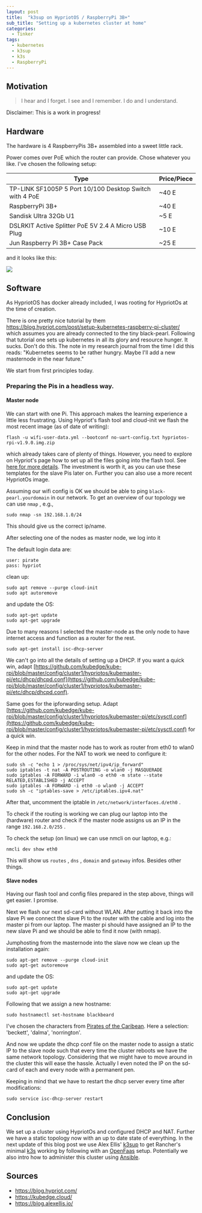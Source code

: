 ```yaml
---
layout: post
title:  "k3sup on HypriotOS / RaspberryPi 3B+"
sub_title: "Setting up a kubernetes cluster at home"
categories:
  - Tinker
tags:
  - kubernetes
  - k3sup
  - k3s
  - RaspberryPi
---
```


## Motivation

> I hear and I forget. I see and I remember. I do and I understand.

Disclaimer: This is a work in progress!


## Hardware

The hardware is 4 RaspberryPis 3B+ assembled into a sweet little rack.

Power comes over PoE which the router can provide. Chose whatever you like. I've chosen the following setup:

| Type                                                    | Price/Piece |
| ------------------------------------------------------- | ----------- |
| TP-LINK SF1005P 5 Port 10/100 Desktop Switch with 4 PoE | ~40 E       |
| RaspberryPi 3B+                                         | ~40 E       |
| Sandisk Ultra 32Gb U1                                   | ~5 E        |
| DSLRKIT Active Splitter PoE 5V 2.4 A Micro USB Plug     | ~10 E       |
| Jun Raspberry Pi 3B+ Case Pack                          | ~25 E       |

and it looks like this:

![](https://rscircus.github.io/assets/img/MVIMG_20200121_122335.jpg)


## Software

As HypriotOS has docker already included, I was rooting for HypriotOs at the time of creation.

There is one pretty nice tutorial by them https://blog.hypriot.com/post/setup-kubernetes-raspberry-pi-cluster/ which assumes you are already connected to the tiny black-pearl.
Following that tutorial one sets up kubernetes in all its glory and resource hunger. It sucks. Don't do this. The note in my research journal from the time I did this reads: "Kubernetes seems to be rather hungry. Maybe I'll add a new masternode in the near future."

We start from first principles today.


### Preparing the Pis in a headless way.


#### Master node

We can start with one Pi. This approach makes the learning experience a little less frustrating. Using Hypriot's flash tool and cloud-init we flash the most recent image (as of date of writing):

``` 
flash -u wifi-user-data.yml --bootconf no-uart-config.txt hypriotos-rpi-v1.9.0.img.zip
```

which already takes care of plenty of things. However, you need to explore on Hypriot's page how to set up all the files going into the flash tool. See [here for more details](https://blog.hypriot.com/post/cloud-init-cloud-on-hypriot-x64/). The investment is worth it, as you can use these templates for the slave Pis later on. Further you can also use a more recent HypriotOs image.

Assuming our wifi config is OK we should be able to ping `black-pearl.yourdomain` in our network. To get an overview of our topology we can use `nmap` , e.g., 

``` 
sudo nmap -sn 192.168.1.0/24
```

This should give us the correct ip/name.

After selecting one of the nodes as master node, we log into it 

The default login data are:

```
user: pirate
pass: hypriot
```

clean up:

``` 
sudo apt remove --purge cloud-init
sudo apt autoremove
```

and update the OS:

``` 
sudo apt-get update
sudo apt-get upgrade
```

Due to many reasons I selected the master-node as the only node to have internet access and function as a router for the rest.

``` 
sudo apt-get install isc-dhcp-server
```

We can't go into all the details of setting up a DHCP. If you want a quick win, adapt [https://github.com/kubedge/kube-rpi/blob/master/config/cluster1/hypriotos/kubemaster-pi/etc/dhcp/dhcpd.conf](https://github.com/kubedge/kube-rpi/blob/master/config/cluster1/hypriotos/kubemaster-pi/etc/dhcp/dhcpd.conf).

Same goes for the ipforwarding setup. Adapt [https://github.com/kubedge/kube-rpi/blob/master/config/cluster1/hypriotos/kubemaster-pi/etc/sysctl.conf](https://github.com/kubedge/kube-rpi/blob/master/config/cluster1/hypriotos/kubemaster-pi/etc/sysctl.conf) for a quick win.

Keep in mind that the master node has to work as router from eth0 to wlan0 for the other nodes. For the NAT to work we need to configure it:

``` 
sudo sh -c "echo 1 > /proc/sys/net/ipv4/ip_forward"
sudo iptables -t nat -A POSTROUTING -o wlan0 -j MASQUERADE
sudo iptables -A FORWARD -i wlan0 -o eth0 -m state --state RELATED,ESTABLISHED -j ACCEPT
sudo iptables -A FORWARD -i eth0 -o wlan0 -j ACCEPT
sudo sh -c "iptables-save > /etc/iptables.ipv4.nat"
```

After that, uncomment the iptable in `/etc/network/interfaces.d/eth0` .

To check if the routing is working we can plug our laptop into the (hardware) router and check if the master node assigns us an IP in the range `192.168.2.0/255` .

To check the setup (on linux) we can use nmcli on our laptop, e.g.:

``` 
nmcli dev show eth0
```

This will show us `routes` , `dns` , `domain` and `gateway` infos. Besides other things.


#### Slave nodes

Having our flash tool and config files prepared in the step above, things will get easier. I promise.

Next we flash our next sd-card without WLAN. After putting it back into the slave Pi we connect the slave Pi to the router with the cable and log into the master pi from our laptop. The master pi should have assigned an IP to the new slave Pi and we should be able to find it now (with nmap).

Jumphosting from the masternode into the slave now we clean up the installation again:

``` 
sudo apt-get remove --purge cloud-init
sudo apt-get autoremove
```

and update the OS:

``` 
sudo apt-get update
sudo apt-get upgrade
```

Following that we assign a new hostname:

``` 
sudo hostnamectl set-hostname blackbeard
```

I've chosen the characters from [Pirates of the Caribean](https://en.wikipedia.org/wiki/List_of_Pirates_of_the_Caribbean_characters). Here a selection: 'beckett', 'dalma', 'norrington'.

And now we update the dhcp conf file on the master node to assign a static IP to the slave node such that every time the cluster reboots we have the same network topology.
Considering that we might have to move around in the cluster this will ease the hassle. Actually I even noted the IP on the sd-card of each and every node with a permanent pen.

Keeping in mind that we have to restart the dhcp server every time after modifications:

``` 
sudo service isc-dhcp-server restart
```

## Conclusion

We set up a cluster using HypriotOs and configured DHCP and NAT. Further we have a static topology now with an up to date state of everything. In the next update of this blog post we use Alex Ellis' [k3sup](https://github.com/alexellis/k3sup) to get Rancher's minimal [k3s](https://k3s.io/) working by following with an [OpenFaas](https://www.openfaas.com/) setup. Potentially we also intro how to administer this cluster using [Ansible](https://www.ansible.com/).

## Sources

* https://blog.hypriot.com/
* https://kubedge.cloud/
* https://blog.alexellis.io/

